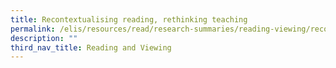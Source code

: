 ```yaml
---
title: Recontextualising reading, rethinking teaching
permalink: /elis/resources/read/research-summaries/reading-viewing/recontextualising-reading-rethinkingteaching/
description: ""
third_nav_title: Reading and Viewing
---
```


